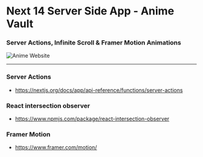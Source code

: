 # Next 14 Server Side App - Anime Vault

### Server Actions, Infinite Scroll & Framer Motion Animations

![Anime Website](https://i.ibb.co/MG1nbqt/YT-Thumbnails-2.png)

---

### Server Actions
- https://nextjs.org/docs/app/api-reference/functions/server-actions

### React intersection observer
- https://www.npmjs.com/package/react-intersection-observer

### Framer Motion
- https://www.framer.com/motion/
